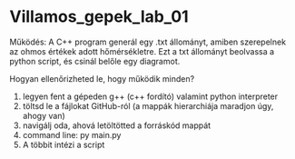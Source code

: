# Villamos_gepek_lab_01

Működés:
A C++ program generál egy .txt állományt, amiben szerepelnek az ohmos értékek adott hőmérsékletre.
Ezt a txt állományt beolvassa a python script, és csinál belőle egy diagramot.

Hogyan ellenőrizheted le, hogy működik minden?

1. legyen fent a gépeden g++ (c++ fordító) valamint python interpreter
2. töltsd le a fájlokat GitHub-ról (a mappák hierarchiája maradjon úgy, ahogy van)
3. navigálj oda, ahová letöltötted a forráskód mappát
4. command line: py main.py
5. A többit intézi a script